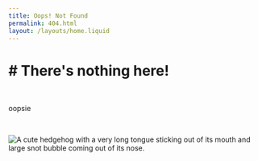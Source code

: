 ```yaml
---
title: Oops! Not Found
permalink: 404.html
layout: /layouts/home.liquid
---
```


# # There's nothing here!

&nbsp;

oopsie 

&nbsp;

![A cute hedgehog with a very long tongue sticking out of its mouth and large snot bubble coming out of its nose.](./404.webp)